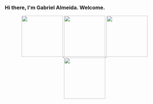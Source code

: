 ### Hi there, I'm Gabriel Almeida. Welcome.

<div align="center">
  <a href="https://github.com/gabrielvitor00">
  <img height="130em" src="https://github-readme-stats.vercel.app/api?username=gabrielvitor00&show_icons=true&theme=bear&include_all_commits=true&count_private=true"/>
  <img height="130em" src="https://github-readme-stats.vercel.app/api/top-langs/?username=gabrielvitor00&layout=compact&langs_count=7&theme=bear"/>
  <img height="130em" src="https://github-readme-stats.vercel.app/api?username=gabrielvitor00&show_icons=true&theme=midnight-purple&include_all_commits=true&count_private=true"/>
  <img height="130em" src="https://github-readme-stats.vercel.app/api/top-langs/?username=gabrielvitor00&layout=compact&langs_count=7&theme=midnight-purple"/>
</div>

<div style="display: inline_block"><br>

